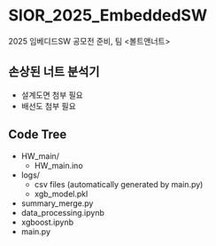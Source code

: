 # SIOR_2025_EmbeddedSW
2025 임베디드SW 공모전 준비, 팀 <볼트앤너트>

## 손상된 너트 분석기
- 설계도면 첨부 필요
- 배선도 첨부 필요
## Code Tree
- HW_main/
  - HW_main.ino
- logs/
  - csv files (automatically generated by main.py)
  - xgb_model.pkl
- summary_merge.py
- data_processing.ipynb
- xgboost.ipynb
- main.py
